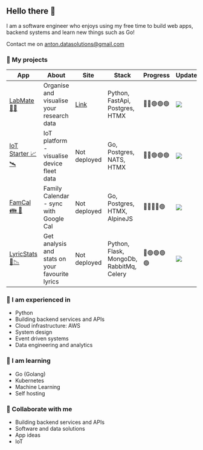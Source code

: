 ## Hello there 👋

I am a software engineer who enjoys using my free time to build web apps, backend systems and learn new things such as Go!

Contact me on anton.datasolutions@gmail.com

### 🔭 My projects
| App | About | Site | Stack | Progress | Updates |
| --- | --- | --- | --- | --- | --- | 
| [LabMate 🥼🧪](https://github.com/antgobar/labmate) | Organise and visualise your research data | [Link](https://labmate.ant0n.uk) | Python, FastApi, Postgres, HTMX | 🔴🔴🟢🟢🟢 | ![](https://img.shields.io/github/last-commit/antgobar/labmate?style=flat) |
| [IoT Starter 📈🛰️](https://github.com/antgobar/iot_starter) | IoT platform - visualise device fleet data | Not deployed | Go, Postgres, NATS, HTMX | 🔴🔴🟢🟢🟢 | ![](https://img.shields.io/github/last-commit/antgobar/iot_starter?style=flat) |
| [FamCal 👪 📆](https://github.com/antgobar/famcal) | Family Calendar - sync with Google Cal | Not deployed | Go, Postgres, HTMX, AlpineJS | 🔴🔴🔴🔴🟢 | ![](https://img.shields.io/github/last-commit/antgobar/famcal?style=flat) |
| [LyricStats 🎵📉](https://github.com/antgobar/lyrics_analytics) | Get analysis and stats on your favourite lyrics | Not deployed | Python, Flask, MongoDb, RabbitMq, Celery | 🔴🟢🟢🟢🟢 | ![](https://img.shields.io/github/last-commit/antgobar/lyrics_analytics?style=flat) |

### 💬 I am experienced in
- Python
- Building backend services and APIs
- Cloud infrastructure: AWS
- System design
- Event driven systems
- Data engineering and analytics

### 🌱 I am learning
- Go (Golang)
- Kubernetes
- Machine Learning
- Self hosting

### 👯 Collaborate with me
- Building backend services and APIs
- Software and data solutions
- App ideas
- IoT



